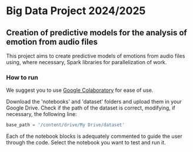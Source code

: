 # Big Data Project 2024/2025
## Creation of predictive models for the analysis of emotion from audio files

This project aims to create predictive models of emotions from audio files using, where necessary, Spark libraries for parallelization of work.

### How to run
We suggest you to use [Google Colaboratory](https://colab.research.google.com/) for ease of use.

Download the 'notebooks' and 'dataset' folders and upload them in your Google Drive. Check if the path of the dataset is correct, modifying, if necessary, the following line:
```python
base_path = '/content/drive/My Drive/dataset'
```
Each of the notebook blocks is adequately commented to guide the user through the code.
Select the notebook you want to test and run it.
